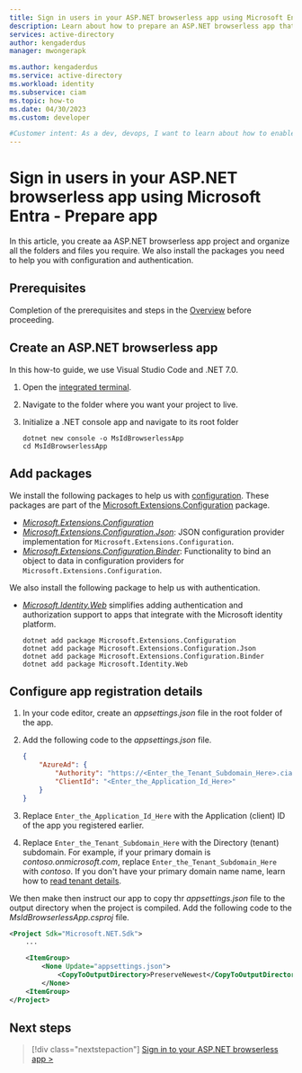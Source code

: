 ```yaml
---
title: Sign in users in your ASP.NET browserless app using Microsoft Entra - Prepare app
description: Learn about how to prepare an ASP.NET browserless app that signs in users by using Microsoft Entra.
services: active-directory
author: kengaderdus
manager: mwongerapk

ms.author: kengaderdus
ms.service: active-directory
ms.workload: identity
ms.subservice: ciam
ms.topic: how-to
ms.date: 04/30/2023
ms.custom: developer

#Customer intent: As a dev, devops, I want to learn about how to enable authentication in my ASP.NET browserless app with Azure Active Directory (Azure AD) for customers tenant
---
```


# Sign in users in your ASP.NET browserless app using Microsoft Entra - Prepare app

In this article, you create aa ASP.NET browserless app project and organize all the folders and files you require. We also install the packages you need to help you with configuration and authentication.

## Prerequisites

Completion of the prerequisites and steps in the [Overview](./how-to-browserless-app-dotnet-sign-in-prepare-tenant.md) before proceeding.

## Create an ASP.NET browserless app

In this how-to guide, we use Visual Studio Code and .NET 7.0.

1. Open the [integrated terminal](https://code.visualstudio.com/docs/editor/integrated-terminal).
1. Navigate to the folder where you want your project to live.
1. Initialize a .NET console app and navigate to its root folder

    ```dotnetcli
    dotnet new console -o MsIdBrowserlessApp
    cd MsIdBrowserlessApp
    ```

## Add packages
 
We install the following packages to help us with [configuration](/dotnet/core/extensions/configuration?source=recommendations). These packages are part of the [Microsoft.Extensions.Configuration](https://www.nuget.org/packages/Microsoft.Extensions.Configuration/) package.

- [*Microsoft.Extensions.Configuration*](/dotnet/api/microsoft.extensions.configuration)
- [*Microsoft.Extensions.Configuration.Json*](/dotnet/api/microsoft.extensions.configuration.json): JSON configuration provider implementation for `Microsoft.Extensions.Configuration`.
- [*Microsoft.Extensions.Configuration.Binder*](/dotnet/api/microsoft.extensions.configuration.configurationbinder): Functionality to bind an object to data in configuration providers for `Microsoft.Extensions.Configuration`.

We also install the following package to help us with authentication.

- [*Microsoft.Identity.Web*](/entra/msal/dotnet/microsoft-identity-web/) simplifies adding authentication and authorization support to apps that integrate with the Microsoft identity platform.


  ```dotnetcli
  dotnet add package Microsoft.Extensions.Configuration
  dotnet add package Microsoft.Extensions.Configuration.Json
  dotnet add package Microsoft.Extensions.Configuration.Binder
  dotnet add package Microsoft.Identity.Web
  ```

## Configure app registration details

1. In your code editor, create an *appsettings.json* file in the root folder of the app.

1. Add the following code to the *appsettings.json* file.
    
    ```json
    {
        "AzureAd": {
            "Authority": "https://<Enter_the_Tenant_Subdomain_Here>.ciamlogin.com/",
            "ClientId": "<Enter_the_Application_Id_Here>"
        }
    }
    ```

1. Replace `Enter_the_Application_Id_Here` with the Application (client) ID of the app you registered earlier.
 
1. Replace `Enter_the_Tenant_Subdomain_Here` with the Directory (tenant) subdomain. For example, if your primary domain is *contoso.onmicrosoft.com*, replace `Enter_the_Tenant_Subdomain_Here` with *contoso*. If you don't have your primary domain name name, learn how to [read tenant details](how-to-create-customer-tenant-portal.md#get-the-customer-tenant-details).

We then make then instruct our app to copy thr *appsettings.json* file to the output directory when the project is compiled. Add the following code to the *MsIdBrowserlessApp.csproj* file.

```xml
<Project Sdk="Microsoft.NET.Sdk">
    ...

    <ItemGroup>
        <None Update="appsettings.json">
            <CopyToOutputDirectory>PreserveNewest</CopyToOutputDirectory>
        </None>
    <ItemGroup>
</Project>
```

## Next steps

> [!div class="nextstepaction"]
> [Sign in to your ASP.NET browserless app >](./how-to-browserless-app-dotnet-sign-in-sign-in.md)
